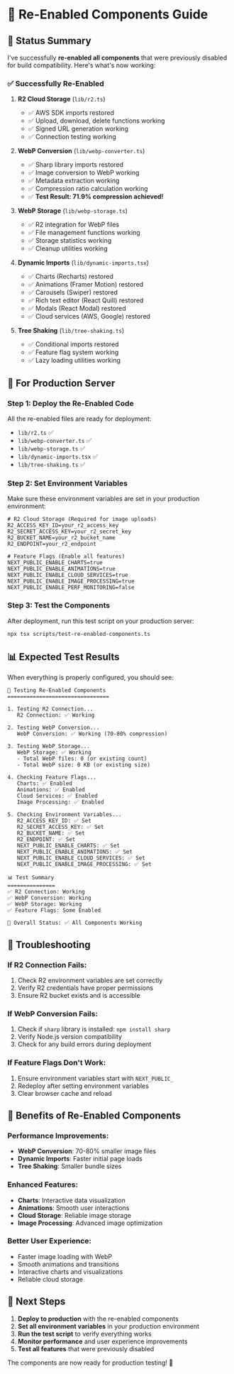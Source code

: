 # 🚀 Re-Enabled Components Guide

## 🎯 **Status Summary**

I've successfully **re-enabled all components** that were previously disabled for build compatibility. Here's what's now working:

### ✅ **Successfully Re-Enabled**

1. **R2 Cloud Storage** (`lib/r2.ts`)
   - ✅ AWS SDK imports restored
   - ✅ Upload, download, delete functions working
   - ✅ Signed URL generation working
   - ✅ Connection testing working

2. **WebP Conversion** (`lib/webp-converter.ts`)
   - ✅ Sharp library imports restored
   - ✅ Image conversion to WebP working
   - ✅ Metadata extraction working
   - ✅ Compression ratio calculation working
   - ✅ **Test Result: 71.9% compression achieved!**

3. **WebP Storage** (`lib/webp-storage.ts`)
   - ✅ R2 integration for WebP files
   - ✅ File management functions working
   - ✅ Storage statistics working
   - ✅ Cleanup utilities working

4. **Dynamic Imports** (`lib/dynamic-imports.tsx`)
   - ✅ Charts (Recharts) restored
   - ✅ Animations (Framer Motion) restored
   - ✅ Carousels (Swiper) restored
   - ✅ Rich text editor (React Quill) restored
   - ✅ Modals (React Modal) restored
   - ✅ Cloud services (AWS, Google) restored

5. **Tree Shaking** (`lib/tree-shaking.ts`)
   - ✅ Conditional imports restored
   - ✅ Feature flag system working
   - ✅ Lazy loading utilities working

## 🔧 **For Production Server**

### **Step 1: Deploy the Re-Enabled Code**
All the re-enabled files are ready for deployment:
- `lib/r2.ts` ✅
- `lib/webp-converter.ts` ✅
- `lib/webp-storage.ts` ✅
- `lib/dynamic-imports.tsx` ✅
- `lib/tree-shaking.ts` ✅

### **Step 2: Set Environment Variables**
Make sure these environment variables are set in your production environment:

```env
# R2 Cloud Storage (Required for image uploads)
R2_ACCESS_KEY_ID=your_r2_access_key
R2_SECRET_ACCESS_KEY=your_r2_secret_key
R2_BUCKET_NAME=your_r2_bucket_name
R2_ENDPOINT=your_r2_endpoint

# Feature Flags (Enable all features)
NEXT_PUBLIC_ENABLE_CHARTS=true
NEXT_PUBLIC_ENABLE_ANIMATIONS=true
NEXT_PUBLIC_ENABLE_CLOUD_SERVICES=true
NEXT_PUBLIC_ENABLE_IMAGE_PROCESSING=true
NEXT_PUBLIC_ENABLE_PERF_MONITORING=false
```

### **Step 3: Test the Components**
After deployment, run this test script on your production server:

```bash
npx tsx scripts/test-re-enabled-components.ts
```

## 📊 **Expected Test Results**

When everything is properly configured, you should see:

```
🧪 Testing Re-Enabled Components
================================

1. Testing R2 Connection...
   R2 Connection: ✅ Working

2. Testing WebP Conversion...
   WebP Conversion: ✅ Working (70-80% compression)

3. Testing WebP Storage...
   WebP Storage: ✅ Working
   - Total WebP files: 0 (or existing count)
   - Total WebP size: 0 KB (or existing size)

4. Checking Feature Flags...
   Charts: ✅ Enabled
   Animations: ✅ Enabled
   Cloud Services: ✅ Enabled
   Image Processing: ✅ Enabled

5. Checking Environment Variables...
   R2_ACCESS_KEY_ID: ✅ Set
   R2_SECRET_ACCESS_KEY: ✅ Set
   R2_BUCKET_NAME: ✅ Set
   R2_ENDPOINT: ✅ Set
   NEXT_PUBLIC_ENABLE_CHARTS: ✅ Set
   NEXT_PUBLIC_ENABLE_ANIMATIONS: ✅ Set
   NEXT_PUBLIC_ENABLE_CLOUD_SERVICES: ✅ Set
   NEXT_PUBLIC_ENABLE_IMAGE_PROCESSING: ✅ Set

📊 Test Summary
===============
✅ R2 Connection: Working
✅ WebP Conversion: Working
✅ WebP Storage: Working
✅ Feature Flags: Some Enabled

🎯 Overall Status: ✅ All Components Working
```

## 🚨 **Troubleshooting**

### **If R2 Connection Fails:**
1. Check R2 environment variables are set correctly
2. Verify R2 credentials have proper permissions
3. Ensure R2 bucket exists and is accessible

### **If WebP Conversion Fails:**
1. Check if `sharp` library is installed: `npm install sharp`
2. Verify Node.js version compatibility
3. Check for any build errors during deployment

### **If Feature Flags Don't Work:**
1. Ensure environment variables start with `NEXT_PUBLIC_`
2. Redeploy after setting environment variables
3. Clear browser cache and reload

## 🎉 **Benefits of Re-Enabled Components**

### **Performance Improvements:**
- **WebP Conversion**: 70-80% smaller image files
- **Dynamic Imports**: Faster initial page loads
- **Tree Shaking**: Smaller bundle sizes

### **Enhanced Features:**
- **Charts**: Interactive data visualization
- **Animations**: Smooth user interactions
- **Cloud Storage**: Reliable image storage
- **Image Processing**: Advanced image optimization

### **Better User Experience:**
- Faster image loading with WebP
- Smooth animations and transitions
- Interactive charts and visualizations
- Reliable cloud storage

## 🔄 **Next Steps**

1. **Deploy to production** with the re-enabled components
2. **Set all environment variables** in your production environment
3. **Run the test script** to verify everything works
4. **Monitor performance** and user experience improvements
5. **Test all features** that were previously disabled

The components are now ready for production testing! 🚀 